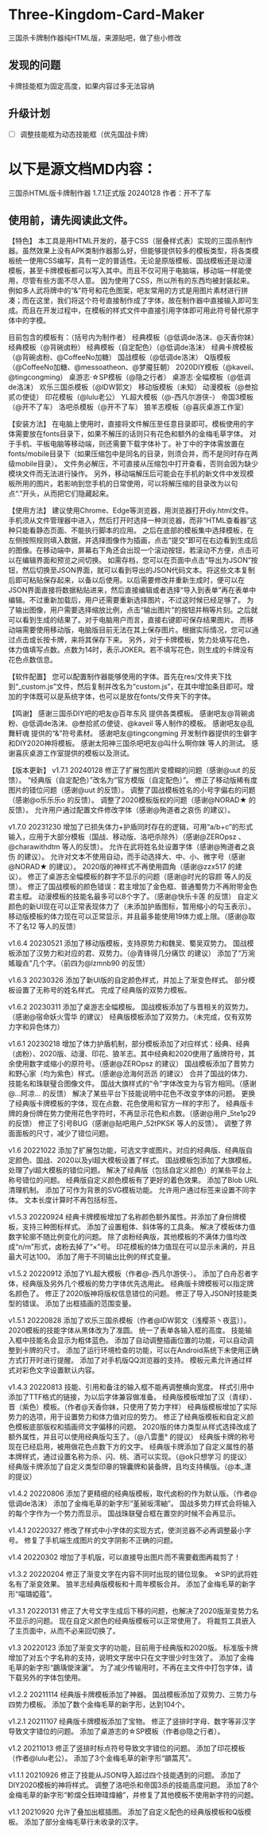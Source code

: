 # Three-Kingdom-Card-Maker
三国杀卡牌制作器纯HTML版，来源贴吧，做了些小修改
## 发现的问题
卡牌技能框为固定高度，如果内容过多无法容纳
## 升级计划
- [ ] 调整技能框为动态技能框（优先国战卡牌）

# 以下是源文档MD内容：
三国杀HTML版卡牌制作器 1.7.1正式版 20240128
作者：开不了车

使用前，请先阅读此文件。
------------------------------------
【特色】
本工具是用HTML开发的，基于CSS（层叠样式表）实现的三国杀制作器。虽然效果上没有APK类制作器那么好，但能够提供较多的模板类型，将各类模板统一使用CSS编写，具有一定的普适性。无论是原版模板、国战模板还是动漫模板，甚至卡牌模板都可以写入其中。而且不仅可用于电脑端，移动端一样能使用，尽管有些方面不尽人意。
因为使用了CSS，所以所有的东西均被封装起来。例如多人武将牌中的“&”符号和花色图案，吧友常用的方式是用图片素材进行拼凑；而在这里，我们将这个符号直接制作成了字体，故在制作器中直接输入即可生成。而且在开发过程中，在模板的样式文件中直接引用字体即可用此符号替代原字体中的字模。

目前包含的模板有：（括号内为制作者）
经典模板（@低调de洛沫、@天香你妹）
经典模板（@背碗卤粉）
经典模板（自定配色）（@低调de洛沫）
经典卡牌模板（@背碗卤粉、@CoffeeNo加糖）
国战模板（@低调de洛沫）
Q版模板（@CoffeeNo加糖、@messoatheon、@梦魇狂朝）
2020DIY模板（@kaveil、@tingcongming）
桌游志·☆SP模板（@隐之行者）
桌游志·全幅模板（@低调de洛沫）
欢乐三国杀模板（@lDW郭文）
移动版模板（未知）
动漫模板（@叁拾贰の使徒）
印花模板（@lulu老公）
YL超大模板（@-西凡尔游侠-）
帝国3模板（@开不了车）
洛吧杀模板（@开不了车）
狼羊志模板（@喜灰桌游工作室）


【安装方法】
在电脑上使用时，直接将文件解压至任意目录即可。模板使用的字体需要放在fonts目录下，如果不解压的话则只有花色和额外的金梅毛草字体。
对于手机、平板电脑等移动端，则还需要下载字体补丁。补丁中的字体需放置在fonts/mobile目录下（如果压缩包中是同名的目录，则须合并，而不是同时存在两级mobile目录）。
文件务必解压，不可直接从压缩包中打开查看，否则会因为缺少模块文件而无法进行操作。
另外，移动端解压后可能会在手机的新文件中发现模板所用的图片。若影响到您手机的日常使用，可以将解压缩的目录改为以句点“.”开头，从而把它们隐藏起来。


【使用方法】
建议使用Chrome、Edge等浏览器，用浏览器打开diy.html文件。手机须从文件管理器中进入，然后打开时选择一种浏览器，而非“HTML查看器”这种只能看静态页面、不能执行脚本的应用。
之后在底部的模板集中选择模板，在左侧按照规则填入数据，并选择图像作为插画，点击“提交”即可在右边看到生成后的图像。在移动端中，屏幕右下角还会出现一个滚动按钮，若滚动不方便，点击可以在编辑界面和预览之间切换。
如需存档，您可以在页面中点击“导出为JSON”按钮，然后切换至JSON界面，就可以看到导出的JSON代码文本。将这些文本复制后即可粘贴保存起来，以备以后使用。以后需要修改并重新生成时，便可以在JSON界面直接将数据粘贴进来，然后直接编辑或者选择“导入到表单”再在表单中编辑。不过重新加载后，用户还需要重新选择图片，不过这时候已经足够了。
为了输出图像，用户需要选择缩放比例，点击“输出图片”的按钮并稍等片刻。之后就可以看到生成的结果了。对于电脑用户而言，直接右键即可保存结果图片。
而移动端需要使用移动版，电脑版目前无法在其上保存图片。根据实际情况，您可以通过点击或长按卡牌，来将其保存下来。
另外，对于卡牌模板，势力处填写花色，体力值填写点数。点数为14时，表示JOKER。若不填写花色，则生成的卡牌没有花色点数信息。

【软件配置】
您可以配置制作器能够使用的字体。首先在res/文件夹下找到“_custom.js”文件，然后复制并改名为“custom.js”，在其中增加条目即可。增加的字体既可以是系统字体，也可以是放在fonts/文件夹下的字体。


【鸣谢】
感谢三国杀DIY吧的吧友@百年东风 提供各类模板。
感谢吧友@背碗卤粉、@低调de洛沫、@叁拾贰の使徒、@kaveil 等人制作的模板。
感谢吧友@乱舞轩魂 提供的“&”符号素材。
感谢吧友@tingcongming 开发制作器提供的生僻字和DIY2020神将模板。
感谢太阳神三国杀吧吧友@叫什么啊你妹 等人的测试。
感谢喜灰桌游工作室提供的模板以及测试。


【版本更新】
v1.7.1 20240128
修正了扩展包图片变模糊的问题（感谢@uut 的反馈）。
“经典版（自定配色）”改名为“官方模版（自定配色）”。
修正了移动版稀有度图片的错位问题（感谢@uut 的反馈）。
调整了国战模板姓名的小号字偏右的问题（感谢@o乐乐乐o 的反馈）。
调整了2020模板版权的问题（感谢@NORAD★ 的反馈）。
允许用户通过配置文件修改字体（感谢@殉道者之哀伤 的建议）。

v1.7.0 20231230
增加了已损失体力+护盾同时存在的逻辑，可用“a/b+c”的形式输入，应用于大部分模板（国战、移动版、洛吧杀除外）（感谢@ZEROpsz 、@charawithdtm 等人的反馈）。
允许在武将姓名处设置字体（感谢@殉道者之哀伤 的建议）。
允许对文本不使用自动，而手动选择大、中、小、微字号（感谢@NORAD★ 的建议）。
2020版的神样式不再使用圆角（感谢@zzx517 的建议）。
修正了桌游志全幅模板的群字不显示的问题（感谢@时光的容颜 等人的反馈）。
修正了国战模板的颜色错误：君主增加了金色框、普通蜀势力不再附带金色君主框。
动漫模板的技能名最多可以8个字了。（感谢@快乐卡莲 的反馈）
自定义颜色的新UI现在可以正常表现体力了（未添加护盾图标，暂用缩小的勾玉表示）。
移动版模板的体力现在可以正常显示，并且最多能使用19体力或上限。（感谢@取不了名12 等人的反馈）

v1.6.4 20230521
添加了移动版模板，支持原势力和魏吴、蜀吴双势力。
国战模板添加了汉势力和对应的君、双势力。（@青锋得几分痛饮 的建议）
添加了“万涴媱璇垚”几个字。（前四为@lzmnb90 的反馈）

v1.6.3 20230326
添加了新UI版的自定颜色样式，并加上了渐变色样式。
部分模板设置了无称号的姓名样式。
完成了经典版的双势力模板。

v1.6.2 20230311
添加了桌游志全幅模板。
国战模板添加了与晋相关的双势力。（感谢@宿命妖火雪华 的建议）
经典版模板添加了双势力。（未完成，仅有双势力字和异色体力）

v1.6.1 20230218
增加了体力护盾机制，部分模板添加了对应样式：经典、经典（卤粉）、2020版、动漫、印花、狼羊志。其中经典和2020使用了盾牌符号，其余使用数字或缩小的原符号。（感谢@ZEROpsz 的建议）
国战模板添加了晋势力和野心家（均为紫色）样式。（感谢@沧海何沥沥 的建议）
合并了国战的体力、技能名和珠联璧合图像文件。
国战大旗样式的“令”字体改变为与官方相同。（感谢@...阿凉... 的反馈）
解决了某些平台下技能说明中花色不改变字体的问题。
更换了经典版卡牌模板的字体，现在点数、花色使用和官方一样的字形了。
经典版卡牌的身份牌在势力使用花色字符时，不再显示花色和点数。（感谢@用户_5te1p29 的反馈）
修正了引号BUG（感谢@贴吧用户_52tPKSK 等人的反馈）。
调整了界面面板的尺寸，减少了错位问题。

v1.6 20221022
添加了扩展包功能，可选文字或图片。对应的经典版、经典版自定颜色、国战、2020以及yl超大模板设置了样式。
国战模板包添加了大旗模板。
处理了yl超大模板的错位问题。
解决了经典版（包括自定义颜色）的某些平台上称号错位的问题。
经典版自定义颜色模板有了更好的着色效果。
添加了Blob URL清理机制。
添加了可作为背景的SVG模板功能。
允许用户通过<font>标签来设置不同字体。
文本长度计算时不再包括标签。

v1.5.3 20220924
经典卡牌模板增加了名称颜色额外属性。并添加了身份牌模板，支持三种图标样式。
添加了设置粗体、斜体等的工具条。
解决了模板体力值数字轮廓不随比例变化的问题。
除了卤粉经典版，其他模板的不满体力值均改成“n/m”形式，卤粉去掉了“×”号。
印花模板的体力值现在可以显示未满的，并且最大可达100。
添加了用于不同输出比例的样式变量。

v1.5.2 20220912
添加了YL超大模板（作者@-西凡尔游侠-）。
添加了白舟忍者字体，经典版及另外几个模板的势力字体优先选用此。
经典版卡牌模板可以指定牌名颜色了。
修正了2020版神将版权信息错位的问题。
修正了导入JSON时技能类型的错误。
添加了出框插画的范围变量。

v1.5.1 20220828
添加了欢乐三国杀模板（作者@lDW郭文（浅樱茶丶夜蓝））。
2020模板的技能字体从黑体改为了准圆。
统一了表单各输入框的高度。
技能输入框中技能名会显示为粗体蓝色。
添加了自动调整插画位置的功能，可以自动调整到卡牌的尺寸。
添加了运行环境检查的功能，可以在Android系统下未使用正确方式打开时进行提醒。
添加了对手机版QQ浏览器的支持。
模板元素允许通过样式对彩色文字设置默认内容。

v1.4.3 20220813
技能、引用和备注的输入框不能再调整横向宽度。
样式引用中添加了TTF格式的链接，为以后字体兼容做准备。
经典版模板增加了汉（青绿）、晋（紫色）模板。（作者@天香你妹，只使用了势力字样）
经典版模板增加了实际势力的选项，用于设置势力和体力值对应的势力。
修正了经典版模板和自定义颜色模板底部版权和插画师文字偏移的问题。
2020版的体力类型从样式选择改成了额外属性，并且可以使用经典版勾玉了。（@八雲墨° 的提议）
经典版卡牌的称号现在已经启用，被用做花色点数下方的文字。
经典版卡牌添加了自定义属性的基本牌样式，通过设置名称为杀、闪、桃、酒可以实现。（@ok只想学习 的提议）
经典版卡牌添加了自定义类型印章的锦囊牌和装备牌，且均支持横版。（@本_潇 的提议）

v1.4.2 20220806
添加了更精细的经典版模板，取代卤粉的作为默认版。（作者@低调de洛沫）
添加了金梅毛草的新字形“堇昶坂澪紬”。
国战多势力样式会将输入的每个字作为一个势力而显示。
国战珠联璧合框在置空的时候不会再显示。

v1.4.1 20220327
修改了样式中小字体的实现方式，使浏览器不必再调整最小字号。
修复了手机端生成图片的文字阴影不正确的问题。

v1.4 20220302
增加了手机版，可以直接导出图片而不需要截图再裁剪了！

v1.3.2 20220204
修正了渐变文字在内容不同时出现的错位现象。
☆SP的武将姓名有了渐变效果。
狼羊志经典版模板和十周年模板合并。
添加了金梅毛草的新字形“喵璐婭蔻”。

v1.3.1 20220131
修正了大号文字生成后下移的问题，也解决了2020版渐变势力名不显示的问题。
现在自定义颜色的经典版模板可以正常使用了。
将裁剪工具嵌入了主页面中，从而不必来回切换了。

v1.3 20220123
添加了渐变文字的功能，目前用于经典版和2020版。
标准版卡牌增加了对五个字名称的支持，说明文字居中只在文字很少时生效了。
添加了金梅毛草的新字形“鶥瑀滎淶灑”。
为了减少传输用时，不再在主文件中打包字体，请下载另外的字体包使用。

v1.2.2 20211114
经典版卡牌模板添加了神器。
国战模板添加了双势力、三势力与四势力模板。
添加了数个金梅毛草的新字形，达到104个。

v1.2.1 20211107
经典版卡牌模板添加了宝物。
修正了竖排时字母、数字等非汉字导致文字错位的问题。
添加了桌游志的☆SP模板（作者@隐之行者）。

v1.2 20211013
修正了竖排时标点符号导致文字错位的问题。
添加了印花模板（作者@lulu老公）。
添加了3个金梅毛草的新字形“顗蒿芃”。

v1.1.1 20210926
修正了技能从JSON导入超过四个技能遇到的问题。
添加了DIY2020模板的神将样式。
调整了洛吧杀和帝国3杀的技能高度问题。
添加了8个金梅毛草的新字形“軫熠仝鈺珅瑋煒繪”，并修复了其他模板不使用新字符的问题。

v1.1 20210920
允许了叠加出框插图。
添加了自定义配色的经典版模板和Q版模板。
添加了部分金梅毛草行未收录的汉字。